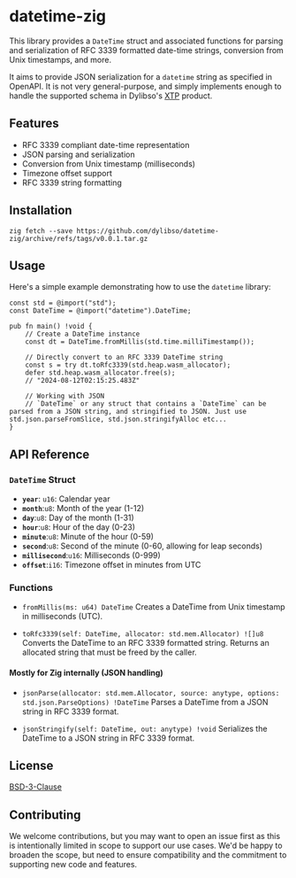 # datetime-zig

This library provides a `DateTime` struct and associated functions for parsing
and serialization of RFC 3339 formatted date-time strings, conversion from Unix
timestamps, and more.

It aims to provide JSON serialization for a `datetime` string as specified in
OpenAPI. It is not very general-purpose, and simply implements enough to handle
the supported schema in Dylibso's [XTP](https://getxtp.com) product.

## Features

- RFC 3339 compliant date-time representation
- JSON parsing and serialization
- Conversion from Unix timestamp (milliseconds)
- Timezone offset support
- RFC 3339 string formatting

## Installation

```
zig fetch --save https://github.com/dylibso/datetime-zig/archive/refs/tags/v0.0.1.tar.gz
```

## Usage

Here's a simple example demonstrating how to use the `datetime` library:

```zig
const std = @import("std");
const DateTime = @import("datetime").DateTime;

pub fn main() !void {
    // Create a DateTime instance
    const dt = DateTime.fromMillis(std.time.milliTimestamp());

    // Directly convert to an RFC 3339 DateTime string
    const s = try dt.toRfc3339(std.heap.wasm_allocator);
    defer std.heap.wasm_allocator.free(s);
    // "2024-08-12T02:15:25.483Z"

    // Working with JSON
    // `DateTime` or any struct that contains a `DateTime` can be parsed from a JSON string, and stringified to JSON. Just use std.json.parseFromSlice, std.json.stringifyAlloc etc...
}
```

## API Reference

### `DateTime` Struct

- **`year`**: `u16`: Calendar year
- **`month`**:`u8`: Month of the year (1-12)
- **`day`**:`u8`: Day of the month (1-31)
- **`hour`**:`u8`: Hour of the day (0-23)
- **`minute`**:`u8`: Minute of the hour (0-59)
- **`second`**:`u8`: Second of the minute (0-60, allowing for leap seconds)
- **`millisecond`**:`u16`: Milliseconds (0-999)
- **`offset`**:`i16`: Timezone offset in minutes from UTC

### Functions

- `fromMillis(ms: u64) DateTime` Creates a DateTime from Unix timestamp in
  milliseconds (UTC).

- `toRfc3339(self: DateTime, allocator: std.mem.Allocator) ![]u8` Converts the
  DateTime to an RFC 3339 formatted string. Returns an allocated string that
  must be freed by the caller.

#### Mostly for Zig internally (JSON handling)

- `jsonParse(allocator: std.mem.Allocator, source: anytype, options: std.json.ParseOptions) !DateTime`
  Parses a DateTime from a JSON string in RFC 3339 format.

- `jsonStringify(self: DateTime, out: anytype) !void` Serializes the DateTime to
  a JSON string in RFC 3339 format.

## License

[BSD-3-Clause](./LICENSE)

## Contributing

We welcome contributions, but you may want to open an issue first as this is
intentionally limited in scope to support our use cases. We'd be happy to
broaden the scope, but need to ensure compatibility and the commitment to
supporting new code and features.
